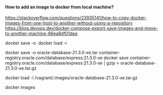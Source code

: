 #### How to add an image to docker from local machine?

https://stackoverflow.com/questions/23935141/how-to-copy-docker-images-from-one-host-to-another-without-using-a-repository
https://blog.devops.dev/docker-compose-export-save-images-and-move-to-another-machine-66ea8df01dea

docker save -o <path for generated tar file> <image name>
docker load -i <path to image tar file>

docker save -o oracle-database-21.3.0-xe.tar container-registry.oracle.com/database/express:21.3.0-xe
docker save container-registry.oracle.com/database/express:21.3.0-xe | gzip > oracle-database-21.3.0-xe.tar.gz

docker load -i /vagrant/.images/oracle-database-21.3.0-xe.tar.gz

docker images